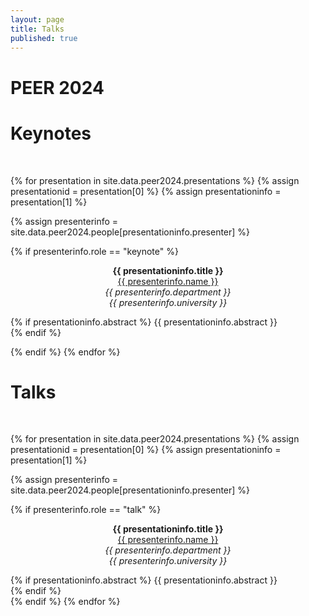 ```yaml
---
layout: page
title: Talks
published: true
---
```


<div class="page" markdown="1">

# PEER 2024

# Keynotes

<br/>

{% for presentation in site.data.peer2024.presentations %}
{% assign presentationid = presentation[0] %}
{% assign presentationinfo = presentation[1] %}

{% assign presenterinfo = site.data.peer2024.people[presentationinfo.presenter] %}

{% if presenterinfo.role == "keynote" %}


<center><a name="{{ presentationid }}"></a><b>{{ presentationinfo.title }}</b></center>
<center><a href="{{ presenterinfo.website }}">{{ presenterinfo.name }}</a></center>
<center><i>{{ presenterinfo.department }}</i></center>
<center><i>{{ presenterinfo.university }}</i></center>

{% if presentationinfo.abstract %}
{{ presentationinfo.abstract }}<br/>
{% endif %}
<br/>

{% endif %}
{% endfor %}

# Talks

<br/>

{% for presentation in site.data.peer2024.presentations %}
{% assign presentationid = presentation[0] %}
{% assign presentationinfo = presentation[1] %}

{% assign presenterinfo = site.data.peer2024.people[presentationinfo.presenter] %}

{% if presenterinfo.role == "talk" %}

<center><a name="{{ presentationid }}"></a><b>{{ presentationinfo.title }}</b></center>
<center><a href="{{ presenterinfo.website }}">{{ presenterinfo.name }}</a></center>
<center><i>{{ presenterinfo.department }}</i></center>
<center><i>{{ presenterinfo.university }}</i></center>

{% if presentationinfo.abstract %}
{{ presentationinfo.abstract }}<br/>
{% endif %}
<br/>
{% endif %}
{% endfor %}

</div>